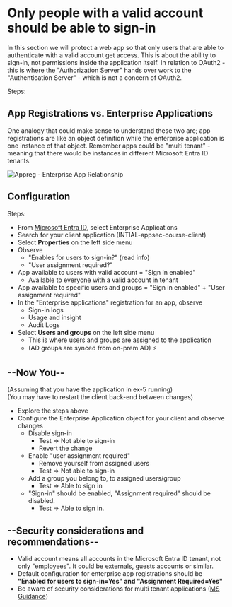 # Only people with a valid account should be able to sign-in

In this section we will protect a web app so that only users that are able to authenticate with a valid account get access. This is about the ability to sign-in, not permissions inside the application itself. In relation to OAuth2 - this is where the "Authorization Server" hands over work to the "Authentication Server" - which is not a concern of OAuth2.

Steps:

## App Registrations vs. Enterprise Applications

One analogy that could make sense to understand these two are; app registrations are like an object definition while the enterprise application is one instance of that object. Remember apps could be "multi tenant" - meaning that there would be instances in different Microsoft Entra ID tenants.

![Appreg - Enterprise App Relationship](./../../docs/content/images/appreg-enterprise-relationship.png)

## Configuration

Steps:

* From [Microsoft Entra ID](https://portal.azure.com), select Enterprise Applications
* Search for your client application (INTIAL-appsec-course-client)
* Select **Properties** on the left side menu
* Observe
  * "Enables for users to sign-in?" (read info)
  * "User assignment required?"
* App available to users with valid account = "Sign in enabled"
  * Available to everyone with a valid account in tenant
* App available to specific users and groups = "Sign in enabled" + "User assignment required"
* In the "Enterprise applications" registration for an app, observe
  * Sign-in logs
  * Usage and insight
  * Audit Logs
* Select **Users and groups** on the left side menu
  * This is where users and groups are assigned to the application
  * (AD groups are synced from on-prem AD) ⚡️

## --Now You--

(Assuming that you have the application in ex-5 running)<br/>
(You may have to restart the client back-end between changes)

* Explore the steps above
* Configure the Enterprise Application object for your client and observe changes
  * Disable sign-in
    * Test => Not able to sign-in
    * Revert the change
  * Enable "user assignment required"
    * Remove yourself from assigned users
    * Test => Not able to sign-in
  * Add a group you belong to, to assigned users/group
    * Test => Able to sign in
  * "Sign-in" should be enabled, "Assignment required" should be disabled.
    * Test => Able to sign in.

## --Security considerations and recommendations--

* Valid account means all accounts in the Microsoft Entra ID tenant, not only "employees". It could be externals, guests accounts or similar.
* Default configuration for enterprise app registrations should be **"Enabled for users to sign-in=Yes" and "Assignment Required=Yes"**
* Be aware of security considerations for multi tenant applications ([MS Guidance](https://msrc.microsoft.com/blog/2023/03/guidance-on-potential-misconfiguration-of-authorization-of-multi-tenant-applications-that-use-azure-ad/))

